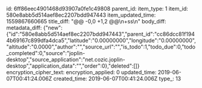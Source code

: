 id: 6ff86eec4901468d93907a0fe1c49808
parent_id: 
item_type: 1
item_id: 580e8abb5d514aef8ec2207bdd947443
item_updated_time: 1559867660665
title_diff: "@@ -0,0 +1,2 @@\n+ss\n"
body_diff: 
metadata_diff: {"new":{"id":"580e8abb5d514aef8ec2207bdd947443","parent_id":"cc86dcc81f1944b69167c899dfa4dca5","latitude":"0.00000000","longitude":"0.00000000","altitude":"0.0000","author":"","source_url":"","is_todo":1,"todo_due":0,"todo_completed":0,"source":"joplin-desktop","source_application":"net.cozic.joplin-desktop","application_data":"","order":0},"deleted":[]}
encryption_cipher_text: 
encryption_applied: 0
updated_time: 2019-06-07T00:41:24.006Z
created_time: 2019-06-07T00:41:24.006Z
type_: 13